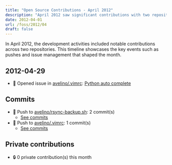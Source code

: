 ```yaml
---
title: "Open Source Contributions - April 2012"
description: "April 2012 saw significant contributions with two repositories updated, one issue opened, and three total activities enhancing project collaboration."
date: 2012-04-01
url: /foss/2012/04
draft: false
---
```


In April 2012, the development activities included notable contributions across two repositories. This timeline showcases the key events such as pushes and issue management that shaped the month.

## 2012-04-29

- 🐛 Opened issue in [avelino/.vimrc](https://github.com/avelino/.vimrc): [Python auto complete](https://github.com/avelino/.vimrc/issues/5)

## Commits

- 🔨 Push to [avelino/rsync-backup.sh](https://github.com/avelino/rsync-backup.sh): 2 commit(s)
  - [See commits](https://github.com/avelino/rsync-backup.sh/commits?author=avelino&since=2012-04-01T00:00:00Z&until=2012-04-30T23:59:59Z)
- 🔨 Push to [avelino/.vimrc](https://github.com/avelino/.vimrc): 1 commit(s)
  - [See commits](https://github.com/avelino/.vimrc/commits?author=avelino&since=2012-04-01T00:00:00Z&until=2012-04-30T23:59:59Z)

## Private contributions

- 🔒 0 private contribution(s) this month

